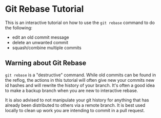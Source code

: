 # Git Rebase Tutorial
This is an interactive tutorial on how to use the ```git rebase``` command to do the following:
- edit an old commit message
- delete an unwanted commit
- squash/combine multiple commits

## Warning about Git Rebase
```git rebase``` is a "destructive" command. While old commits can be found in the reflog, 
the actions in this tutorial will often give new your commits new id hashes and will rewrite
the history of your branch. It's often a good idea to make a backup branch when you are new 
to interactive rebase.

It is also advised to not manipulate your git history for anything that has already been 
distributed to others via a remote branch. It is best used locally to clean up work you are
intending to commit in a pull request.


